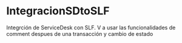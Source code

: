 # IntegracionSDtoSLF
 Integrción de ServiceDesk con SLF. V a usar las funcionalidades de comment despues de una transacción y cambio de estado
